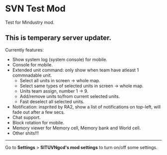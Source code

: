 # SVN Test Mod
Test for Mindustry mod.
## This is temperary server updater.

Currently features:
- Show system log (system console) for mobile.
- Console for mobile.
- Extended unit command: only show when team have atleast 1 commnadable unit.
  + Select all units in screen -> whole map.
  + Select same types of selected units in screen -> whole map.
  + Units team assign, number 1 -> 9.
  + Add/remove units to/from current selected units.
  + Fast deselect all selected units.
- Notification: insprited by RA2, show a list of notifications on top-left, will fade out after a few secs.
- Chat support.
- Block rotation for mobile.
- Memory viewer for Memory cell, Memory bank and World cell.
- Other shits!!!

---
Go to **Settings** > **SITUVNgcd's mod settings** to turn on/off some settings.

